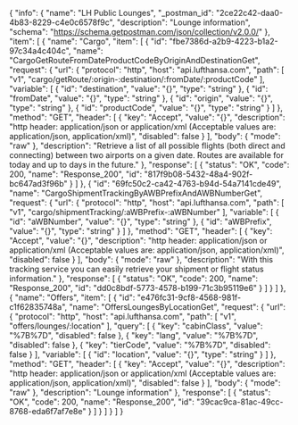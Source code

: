 {
  "info": {
    "name": "LH Public Lounges",
    "_postman_id": "2ce22c42-daa0-4b83-8229-c4e0c6578f9c",
    "description": "Lounge information",
    "schema": "https://schema.getpostman.com/json/collection/v2.0.0/"
  },
  "item": [
    {
      "name": "Cargo",
      "item": [
        {
          "id": "fbe7386d-a2b9-4223-b1a2-97c34a4c404c",
          "name": "CargoGetRouteFromDateProductCodeByOriginAndDestinationGet",
          "request": {
            "url": {
              "protocol": "http",
              "host": "api.lufthansa.com",
              "path": [
                "v1",
                "cargo/getRoute/:origin-:destination/:fromDate/:productCode"
              ],
              "variable": [
                {
                  "id": "destination",
                  "value": "{}",
                  "type": "string"
                },
                {
                  "id": "fromDate",
                  "value": "{}",
                  "type": "string"
                },
                {
                  "id": "origin",
                  "value": "{}",
                  "type": "string"
                },
                {
                  "id": "productCode",
                  "value": "{}",
                  "type": "string"
                }
              ]
            },
            "method": "GET",
            "header": [
              {
                "key": "Accept",
                "value": "{}",
                "description": "http header: application/json or application/xml (Acceptable values are: application/json, application/xml)",
                "disabled": false
              }
            ],
            "body": {
              "mode": "raw"
            },
            "description": "Retrieve a list of all possible flights (both direct and connecting) between two airports on a given date. Routes are available for today and up to days in the future."
          },
          "response": [
            {
              "status": "OK",
              "code": 200,
              "name": "Response_200",
              "id": "817f9b08-5432-48a4-902f-bc647ad3f96b"
            }
          ]
        },
        {
          "id": "69fc50c2-ca42-4763-b94d-54a7141cde49",
          "name": "CargoShipmentTrackingByAWBPrefixAndAWBNumberGet",
          "request": {
            "url": {
              "protocol": "http",
              "host": "api.lufthansa.com",
              "path": [
                "v1",
                "cargo/shipmentTracking/:aWBPrefix-:aWBNumber"
              ],
              "variable": [
                {
                  "id": "aWBNumber",
                  "value": "{}",
                  "type": "string"
                },
                {
                  "id": "aWBPrefix",
                  "value": "{}",
                  "type": "string"
                }
              ]
            },
            "method": "GET",
            "header": [
              {
                "key": "Accept",
                "value": "{}",
                "description": "http header: application/json or application/xml (Acceptable values are: application/json, application/xml)",
                "disabled": false
              }
            ],
            "body": {
              "mode": "raw"
            },
            "description": "With this tracking service you can easily retrieve your shipment or flight status information."
          },
          "response": [
            {
              "status": "OK",
              "code": 200,
              "name": "Response_200",
              "id": "dd0c8bdf-5773-4578-b199-71c3b95119e6"
            }
          ]
        }
      ]
    },
    {
      "name": "Offers",
      "item": [
        {
          "id": "e476fc31-9cf8-4568-981f-c1f62835748a",
          "name": "OffersLoungesByLocationGet",
          "request": {
            "url": {
              "protocol": "http",
              "host": "api.lufthansa.com",
              "path": [
                "v1",
                "offers/lounges/:location"
              ],
              "query": [
                {
                  "key": "cabinClass",
                  "value": "%7B%7D",
                  "disabled": false
                },
                {
                  "key": "lang",
                  "value": "%7B%7D",
                  "disabled": false
                },
                {
                  "key": "tierCode",
                  "value": "%7B%7D",
                  "disabled": false
                }
              ],
              "variable": [
                {
                  "id": "location",
                  "value": "{}",
                  "type": "string"
                }
              ]
            },
            "method": "GET",
            "header": [
              {
                "key": "Accept",
                "value": "{}",
                "description": "http header: application/json or application/xml (Acceptable values are: application/json, application/xml)",
                "disabled": false
              }
            ],
            "body": {
              "mode": "raw"
            },
            "description": "Lounge information"
          },
          "response": [
            {
              "status": "OK",
              "code": 200,
              "name": "Response_200",
              "id": "39cac9ca-81ac-49cc-8768-eda6f7af7e8e"
            }
          ]
        }
      ]
    }
  ]
}